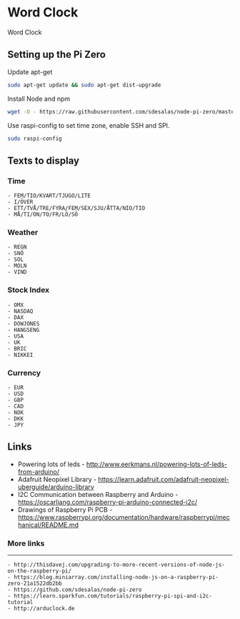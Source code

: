 # Word Clock

Word Clock


## Setting up the Pi Zero

Update apt-get

````bash
sudo apt-get update && sudo apt-get dist-upgrade
````

Install Node and npm

````bash
wget -O - https://raw.githubusercontent.com/sdesalas/node-pi-zero/master/install-node-v6.9.1.sh | bash
````

Use raspi-config to set time zone, enable SSH and SPI.

````bash
sudo raspi-config
````

## Texts to display

### Time
    - FEM/TIO/KVART/TJUGO/LITE
    - I/ÖVER
    - ETT/TVÅ/TRE/FYRA/FEM/SEX/SJU/ÅTTA/NIO/TIO
    - MÅ/TI/ON/TO/FR/LÖ/SÖ


### Weather
    - REGN
    - SNÖ
    - SOL
    - MOLN
    - VIND

### Stock Index
    - OMX
    - NASDAQ
    - DAX
    - DOWJONES
    - HANGSENG
    - USA
    - UK
    - BRIC
    - NIKKEI

### Currency
    - EUR
    - USD
    - GBP
    - CAD
    - NOK
    - DKK
    - JPY

## Links
- Powering lots of leds - http://www.eerkmans.nl/powering-lots-of-leds-from-arduino/
- Adafruit Neopixel Library - https://learn.adafruit.com/adafruit-neopixel-uberguide/arduino-library
- I2C Communication between Raspberry and Arduino - https://oscarliang.com/raspberry-pi-arduino-connected-i2c/
- Drawings of Raspberry Pi PCB - https://www.raspberrypi.org/documentation/hardware/raspberrypi/mechanical/README.md


### More links
--------------------------------------------------------------------------------

    - http://thisdavej.com/upgrading-to-more-recent-versions-of-node-js-on-the-raspberry-pi/
    - https://blog.miniarray.com/installing-node-js-on-a-raspberry-pi-zero-21a1522db2bb
    - https://github.com/sdesalas/node-pi-zero
    - https://learn.sparkfun.com/tutorials/raspberry-pi-spi-and-i2c-tutorial
    - http://arduclock.de

